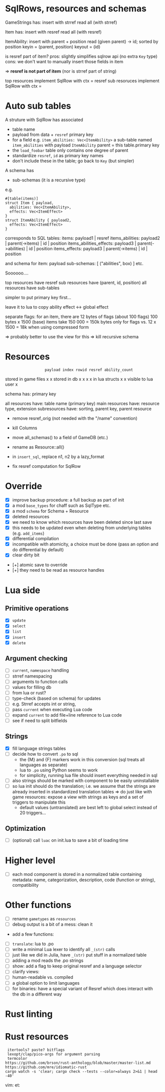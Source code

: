 # SqlRows, resources and schemas

GameStrings has:
  insert with strref
  read all (with strref)

Item has:
  insert with resref
  read all (with resref)

ItemAbility:
  insert with parent + position
  read (given parent) -> id; sorted by position
  keyin = (parent, position)
  keyout = (id)

is resref part of item?
  pros: slightly simplifies sqlrow api (no extra `Key` type)
  cons: we don't want to manually insert those fields in item

 => **resref is not part of item**
 (nor is strref part of string)

top resources implement SqlRow with ctx = resref
sub resoruces implement SqlRow with ctx = 
 
  

# Auto sub tables

A struture with SqlRow has associated
 * table name
 * payload from data + `resref` primary key
 * for a field e.g. `item_abilities: Vec<ItemAbility>` a sub-table
   named `item_abilities`
   with payload `ItemAbility`
   parent = this table.primary key
 * the `load_foobar` table only contains one degree of parent
 * standardize `resref`, `id` as primary key names
 * don't include these in the table; go back to `Key` (but simpler)

A schema has
 * sub-schemas (it is a recursive type)
 

e.g.
```
#[table(items)]
struct Item { payload,
  abilities: Vec<ItemAbility>,
  effects: Vec<ItemEffect>
}
struct ItemAbility { payload2,
  effects: Vec<ItemEffect>
}
```

corresponds to SQL tables:
    items: payload1 | resref
    items_abilities: payload2 | parent(->items) | id | position
    items_abilities_effects: payload3 | parent(->abilities) | id | position
    items_effects: payload3 | parent(->items) | id | position

and schema for item:
    payload
    sub-schemas: [ ("abilities", box<abilities>) ] etc.
    
Soooooo....

 top resources have resref
 sub resources have (parent, id, position)
 all resources have sub-tables

 simpler to put primary key first...

 leave it to lua to copy ability effect <-> global effect

separate flags:
  for an item, there are 12 bytes of flags (about 100 flags)
  100 bytes x 1500 (base) items take 150 000 = 150k bytes only for flags
  vs. 12 x 1500 = 18k when using compressed form

=> probably better to use the view for this
=> kill recursive schema


# Resources
                      payload index rowid resref ability_count
stored in game files  x                          x
stored in db          x       x     x     x
in lua structs        x                   x
visible to lua user   x

schema has: primary key

all resources have: table name (primary key)
main resources have: resource type, extension
subresources have: sorting, parent key, parent resource


 - remove resref_orig (not needed with the "/name" convention)

  - kill Columns
  - move all_schemas() to a field of GameDB (etc.)
  - rename as Resource::all()
  - in `insert_sql`, replace n1, n2 by a lazy_format
  - fix resref computation for SqlRow

# Override
 - [x] improve backup procedure: a full backup as part of init
 - [x] a mod `base_types` for chaff such as SqlType etc.
 - [x] a mod `schema` for Schema + Resource
 - [x] deleted resources
  - [x] we need to know which resources have been deleted since last save
  - [x] this needs to be updated even when deleting from underlying
        tables (e.g. `add_items`)
 - [x] differential compilation
  - [x] incompatible with atomicity, a choice must be done (pass an option and do differential by default)
  - [x] clear dirty bit
 - [+] atomic save to override
 - [+] they need to be read as resource handles
# Lua side
## Primitive operations
 - [x] `update`
 - [x] `select`
 - [x] `list`
 - [x] `insert`
 - [x] `delete`
## Argument checking
 - [ ] `current`, `namespace` handling
 - [ ] strref namespacing
 - [ ] arguments to function calls
 - [ ] values for filling db
 - [ ] from lua or rust?
 - [ ] type-check (based on schema) for updates
 - [ ] e.g. Strref accepts int or string,
 - [ ] pass `current` when executing Lua code
 - [ ] expand `current` to add file+line reference to Lua code
 - [ ] see if need to split bitfields
## Strings
 - [x] fill language strings tables
 - [ ] decide how to convert `.po` to sql
	- the {M} and {F} markers work in this conversion (sql treats all
		languages as separate)
	- lua to `.po` using Python seems to work
	- for simplicity, running lua file should insert everything needed in sql
 - [ ] also strings should be marked with component to be easily uninstallable
 - [ ] so lua init should do the translation; i.e. we assume that the
		strings are already inserted in standardized translation tables
  => do just like with game resources: expose a view with strings as keys
  and a set of triggers to manipulate this
	- default values (untranslated) are best left to global select instead
		of 20 triggers...
## Optimization
 - [ ] (optional) call `luac` on init.lua to save a bit of loading time
# Higher level
 - [ ] each mod component is stored in a normalized table containing
   metadata: name, categorization, description, code (function or string),
   compatibility
# Other functions
 - [ ] rename `gametypes` as `resources`
 - [ ] debug output is a bit of a mess: clean it
 - add a few functions:
  - [ ] `translate`: lua to .po
   - [ ] write a minimal Lua lexer to identify all `_(str)` calls
   - [ ] just like we did in Julia, have `_(str)` put stuff in a normalized
     table
  - [ ] adding a mod reads the .po strings
 - [ ] show: add a flag to keep original resref and a language selector
 - [ ] clarify views:
 - [ ] human-readable vs. compiled
 - [ ] a global option to limit languages
 - [ ] for binaries: have a special variant of Resref which does interact with
	 the db in a different way
# Rust linting
# Rust resources
	 itertools? paste? bitflags
	 lexopt/clap/pico-args for argument parsing
	 termcolor
	https://github.com/brson/rust-anthology/blob/master/master-list.md
	https://github.com/mre/idiomatic-rust
	cargo watch -s 'clear; cargo check --tests --color=always 2>&1 | head -40'

vim: et:
